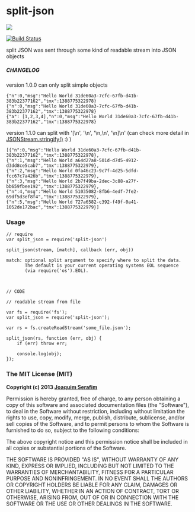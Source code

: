 # split-json

<a href="https://nodei.co/npm/split-json/"><img src="https://nodei.co/npm/split-json.png"></a>

[![Build Status](https://travis-ci.org/joaquimserafim/split-json.png?branch=master)](https://travis-ci.org/joaquimserafim/split-json)

split JSON was sent through some kind of readable stream into JSON objects



##### CHANGELOG
version 1.0.0 can only split simple objects

    {"n":0,"msg":"Hello World 31de60a3-7cfc-67fb-d41b-383b22377162","tmx":1388775322978}
    {"n":0,"msg":"Hello World 31de60a3-7cfc-67fb-d41b-383b22377162","tmx":1388775322978}
    {"a": [1,2,3,4],"n":0,"msg":"Hello World 31de60a3-7cfc-67fb-d41b-383b22377162","tmx":1388775322978}
    
version 1.1.0 can split with '[\n', '\n', '\n,\n', '\n]\n' (can check more detail in [JSONStream.stringify()](https://npmjs.org/package/JSONStream) :) )
   
    [{"n":0,"msg":"Hello World 31de60a3-7cfc-67fb-d41b-383b22377162","tmx":1388775322978},
    {"n":1,"msg":"Hello World a64d27a8-501d-d7d5-4912-d3dd8ce5cab7","tmx":1388775322979},
    {"n":2,"msg":"Hello World 0fa46c23-9c7f-4d25-5dfd-fcc67c7a426b","tmx":1388775322979},
    {"n":3,"msg":"Hello World 2b7f49ba-2dec-3c88-a27f-bb659fbee192","tmx":1388775322979},
    {"n":4,"msg":"Hello World 51035082-8fb6-4edf-7fe2-69df5d3ef8f4","tmx":1388775322979},
    {"n":5,"msg":"Hello World 727a6582-c392-f49f-0a41-1052de172bac","tmx":1388775322979}]


### Usage

    // require
    var split_json = require('split-json')
    
    split_json(stream, [match], callback (err, obj))
    
    match: optional split argument to specify where to split the data. 
           The default is your current operating systems EOL sequence 
           (via require('os').EOL).
    


    // CODE
    
    // readable stream from file
    
    var fs = require('fs');
    var split_json = require('split-json');
    
    var rs = fs.createReadStream('some_file.json');
    
    split_json(rs, function (err, obj) {
        if (err) throw err;
        
        console.log(obj);
    });
    
    
    




### The MIT License (MIT)

**Copyright (c) 2013 [Joaquim Serafim](http://joaquimserafim.pt)**

Permission is hereby granted, free of charge, to any person obtaining a copy
of this software and associated documentation files (the "Software"), to deal
in the Software without restriction, including without limitation the rights
to use, copy, modify, merge, publish, distribute, sublicense, and/or sell
copies of the Software, and to permit persons to whom the Software is
furnished to do so, subject to the following conditions:

The above copyright notice and this permission notice shall be included in
all copies or substantial portions of the Software.

THE SOFTWARE IS PROVIDED "AS IS", WITHOUT WARRANTY OF ANY KIND, EXPRESS OR
IMPLIED, INCLUDING BUT NOT LIMITED TO THE WARRANTIES OF MERCHANTABILITY,
FITNESS FOR A PARTICULAR PURPOSE AND NONINFRINGEMENT. IN NO EVENT SHALL THE
AUTHORS OR COPYRIGHT HOLDERS BE LIABLE FOR ANY CLAIM, DAMAGES OR OTHER
LIABILITY, WHETHER IN AN ACTION OF CONTRACT, TORT OR OTHERWISE, ARISING FROM,
OUT OF OR IN CONNECTION WITH THE SOFTWARE OR THE USE OR OTHER DEALINGS IN
THE SOFTWARE.